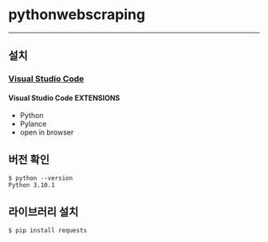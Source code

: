 # pythonwebscraping

---

## 설치

### [Visual Studio Code](https://code.visualstudio.com)

#### Visual Studio Code EXTENSIONS

- Python
- Pylance
- open in browser

## 버전 확인

```console
$ python --version
Python 3.10.1
```

## 라이브러리 설치

```console
$ pip install requests
```
